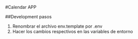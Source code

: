 #Calendar APP

##Development pasos
1. Renombrar el archivo env.template por .env
2. Hacer los cambios respectivos en las variables de entorno